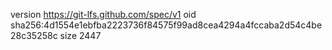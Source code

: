 version https://git-lfs.github.com/spec/v1
oid sha256:4d1554e1ebfba2223736f84575f99ad8cea4294a4fccaba2d54c4be28c35258c
size 2447

